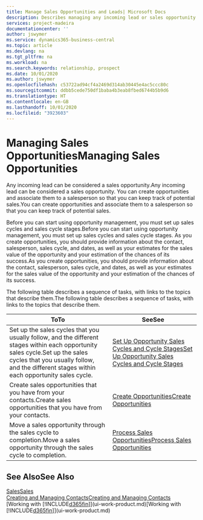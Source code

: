 ```yaml
---
title: Manage Sales Opportunities and Leads| Microsoft Docs
description: Describes managing any incoming lead or sales opportunity in Business Central,  and associating the opportunity with a salesperson to keep track of potential sales.
services: project-madeira
documentationcenter: ''
author: jswymer
ms.service: dynamics365-business-central
ms.topic: article
ms.devlang: na
ms.tgt_pltfrm: na
ms.workload: na
ms.search.keywords: relationship, prospect
ms.date: 10/01/2020
ms.author: jswymer
ms.openlocfilehash: c53722ad94cf4a2469d314ab30445e4ac5ccc80c
ms.sourcegitcommit: ddbb5cede750df1baba4b3eab8fbed6744b5b9d6
ms.translationtype: HT
ms.contentlocale: en-GB
ms.lasthandoff: 10/01/2020
ms.locfileid: "3923603"
---
```

# <a name="managing-sales-opportunities"></a><span data-ttu-id="f3204-103">Managing Sales Opportunities</span><span class="sxs-lookup"><span data-stu-id="f3204-103">Managing Sales Opportunities</span></span>
<span data-ttu-id="f3204-104">Any incoming lead can be considered a sales opportunity.</span><span class="sxs-lookup"><span data-stu-id="f3204-104">Any incoming lead can be considered a sales opportunity.</span></span> <span data-ttu-id="f3204-105">You can create opportunities and associate them to a salesperson so that you can keep track of potential sales.</span><span class="sxs-lookup"><span data-stu-id="f3204-105">You can create opportunities and associate them to a salesperson so that you can keep track of potential sales.</span></span>

<span data-ttu-id="f3204-106">Before you can start using opportunity management, you must set up sales cycles and sales cycle stages.</span><span class="sxs-lookup"><span data-stu-id="f3204-106">Before you can start using opportunity management, you must set up sales cycles and sales cycle stages.</span></span> <span data-ttu-id="f3204-107">As you create opportunities, you should provide information about the contact, salesperson, sales cycle, and dates, as well as your estimates for the sales value of the opportunity and your estimation of the chances of its success.</span><span class="sxs-lookup"><span data-stu-id="f3204-107">As you create opportunities, you should provide information about the contact, salesperson, sales cycle, and dates, as well as your estimates for the sales value of the opportunity and your estimation of the chances of its success.</span></span>

<span data-ttu-id="f3204-108">The following table describes a sequence of tasks, with links to the topics that describe them.</span><span class="sxs-lookup"><span data-stu-id="f3204-108">The following table describes a sequence of tasks, with links to the topics that describe them.</span></span>

| <span data-ttu-id="f3204-109">To</span><span class="sxs-lookup"><span data-stu-id="f3204-109">To</span></span> | <span data-ttu-id="f3204-110">See</span><span class="sxs-lookup"><span data-stu-id="f3204-110">See</span></span> |
| --- | --- |
| <span data-ttu-id="f3204-111">Set up the sales cycles that you usually follow, and the different stages within each opportunity sales cycle.</span><span class="sxs-lookup"><span data-stu-id="f3204-111">Set up the sales cycles that you usually follow, and the different stages within each opportunity sales cycle.</span></span> |[<span data-ttu-id="f3204-112">Set Up Opportunity Sales Cycles and Cycle Stages</span><span class="sxs-lookup"><span data-stu-id="f3204-112">Set Up Opportunity Sales Cycles and Cycle Stages</span></span>](marketing-how-setup-opportunity-sales-cycles-stages.md) |
| <span data-ttu-id="f3204-113">Create sales opportunities that you have from your contacts.</span><span class="sxs-lookup"><span data-stu-id="f3204-113">Create sales opportunities that you have from your contacts.</span></span> |[<span data-ttu-id="f3204-114">Create Opportunities</span><span class="sxs-lookup"><span data-stu-id="f3204-114">Create Opportunities</span></span>](marketing-how-create-opportunities.md) |
| <span data-ttu-id="f3204-115">Move a sales opportunity through the sales cycle to completion.</span><span class="sxs-lookup"><span data-stu-id="f3204-115">Move a sales opportunity through the sales cycle to completion.</span></span> |[<span data-ttu-id="f3204-116">Process Sales Opportunities</span><span class="sxs-lookup"><span data-stu-id="f3204-116">Process Sales Opportunities</span></span>](marketing-processing-sales-opportunities.md) |

## <a name="see-also"></a><span data-ttu-id="f3204-117">See Also</span><span class="sxs-lookup"><span data-stu-id="f3204-117">See Also</span></span>
[<span data-ttu-id="f3204-118">Sales</span><span class="sxs-lookup"><span data-stu-id="f3204-118">Sales</span></span>](sales-manage-sales.md)  
[<span data-ttu-id="f3204-119">Creating and Managing Contacts</span><span class="sxs-lookup"><span data-stu-id="f3204-119">Creating and Managing Contacts</span></span>](marketing-contacts.md)  
<span data-ttu-id="f3204-120">[Working with [!INCLUDE[d365fin](includes/d365fin_md.md)]](ui-work-product.md)</span><span class="sxs-lookup"><span data-stu-id="f3204-120">[Working with [!INCLUDE[d365fin](includes/d365fin_md.md)]](ui-work-product.md)</span></span>
